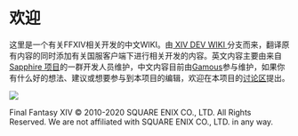 # 欢迎

这里是一个有关FFXIV相关开发的中文WIKI。由[ XIV DEV WIKI ](https://github.com/xivdev/docs/)分支而来，翻译原有内容的同时添加有关国服客户端下进行相关开发的内容。英文内容主要由来自 [Sapphire 项目](https://github.com/SapphireServer)的一群开发人员维护，中文内容目前由[Gamous](https://github.com/gamous/XIV-Dev-Wiki)参与维护，如果你有什么好的想法、建议或想要参与到本项目的编辑，欢迎在本项目的[讨论区](https://github.com/gamous/XIV-Dev-Wiki/discussions)提出。

![](https://i.imgur.com/O8NBR9X.png)

Final Fantasy XIV © 2010-2020 SQUARE ENIX CO., LTD. All Rights Reserved. We are not affiliated with SQUARE ENIX CO., LTD. in any way.
